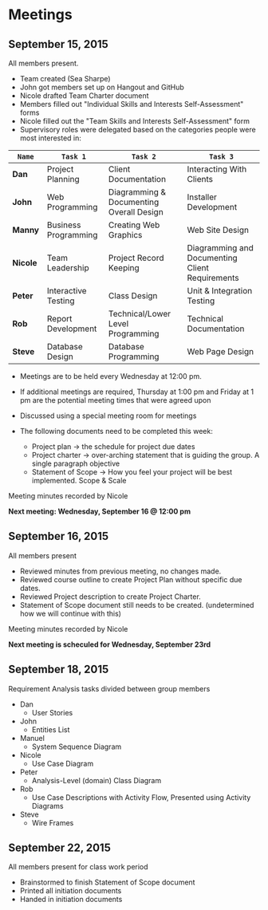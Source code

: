 # Meetings
## September 15, 2015
All members present.

- Team created (Sea Sharpe)
- John got members set up on Hangout and GitHub
- Nicole drafted Team Charter document
- Members filled out "Individual Skills and Interests Self-Assessment" forms
- Nicole filled out the "Team Skills and Interests Self-Assessment" form
- Supervisory roles were delegated based on the categories people were most interested in: 

| `Name`  | `Task 1`  | `Task 2`  | `Task 3`   |
|----|----|----|----|
| **Dan**  | Project Planning | Client Documentation | Interacting With Clients |
| **John**  | Web Programming | Diagramming & Documenting Overall Design | Installer Development  |
| **Manny**  | Business Programming | Creating Web Graphics | Web Site Design |
| **Nicole**   | Team Leadership | Project Record Keeping | Diagramming and Documenting Client Requirements  |
| **Peter**  | Interactive Testing | Class Design | Unit & Integration Testing |
| **Rob**  | Report Development | Technical/Lower Level Programming | Technical Documentation |
| **Steve**  | Database Design | Database Programming | Web Page Design |

- Meetings are to be held every Wednesday at 12:00 pm.
-  If additional meetings are required, Thursday at 1:00 pm and Friday at 1 pm are the potential meeting times that were agreed upon
-  Discussed using a special meeting room for meetings
-  The following documents need to be completed this week:

   - Project plan -> the schedule for project due dates
   - Project charter -> over-arching statement that is guiding the group.  A single paragraph objective
   - Statement of Scope -> How you feel your project will be best implemented. Scope & Scale

Meeting minutes recorded by Nicole

**Next meeting: Wednesday, September 16 @ 12:00 pm**

## September 16, 2015
All members present

- Reviewed minutes from previous meeting, no changes made.
- Reviewed course outline to create Project Plan without specific due dates.
- Reviewed Project description to create Project Charter.
- Statement of Scope document still needs to be created. (undetermined how we will continue with this)

Meeting minutes recorded by Nicole

**Next meeting is scheculed for Wednesday, September 23rd**

## September 18, 2015

Requirement Analysis tasks divided between group members

- Dan 
  - User Stories
- John
  - Entities List
- Manuel
  - System Sequence Diagram
- Nicole
  - Use Case Diagram
- Peter
  - Analysis-Level (domain) Class Diagram
- Rob
   - Use Case Descriptions with Activity Flow, Presented using Activity Diagrams
- Steve
  - Wire Frames
 
## September 22, 2015

All members present for class work period

- Brainstormed to finish Statement of Scope document
- Printed all initiation documents
- Handed in initiation documents
